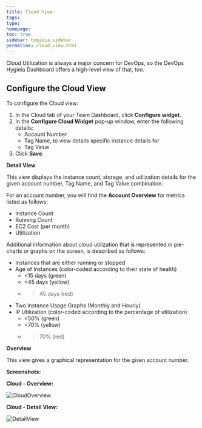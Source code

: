 ```yaml
---
title: Cloud View
tags: 
type: 
homepage: 
toc: true
sidebar: hygieia_sidebar
permalink: cloud_view.html
---
```


Cloud Utilization is always a major concern for DevOps, so the DevOps Hygieia Dashboard offers a high-level view of that, too. 

## Configure the Cloud View

To configure the Cloud view:

1. In the Cloud tab of your Team Dashboard, click **Configure widget**.
2. In the **Configure Cloud Widget** pop-up window, enter the following details:
   - Account Number 
   - Tag Name, to view details specific instance details for 
   - Tag Value
3. Click **Save**. 
 
**Detail View** 
 
This view displays the instance count, storage, and utilization details for the given account number, Tag Name, and Tag Value combination.

For an account number, you will find the **Account Overview** for metrics listed as follows:

- Instance Count
- Running Count
- EC2 Cost (per month)
- Utilization

Additional information about cloud utilization that is represented in pie-charts or graphs on the screen, is described as follows:

- Instances that are either running or stopped
- Age of Instances (color-coded according to their state of health) 
  -	<15 days (green)
  -	<45 days (yellow) 
  -	>45 days (red)
- Two Instance Usage Graphs (Monthly and Hourly) 
- IP Utilization (color-coded according to the percentage of utilization)
  - <50% (green)
  - <70% (yellow)
  - >70% (red)

**Overview**

This view gives a graphical representation for the given account number. 

**Screenshots:**

**Cloud - Overview:**

![CloudOverview](https://hygieia.github.io/Hygieia/media/images/apiup.png/Hygieia/media/images/Screenshots/Cloud-Overview.png)

**Cloud - Detail View:**

![DetailView](https://hygieia.github.io/Hygieia/media/images/apiup.png/Hygieia/media/images/Screenshots/Cloud-Detail.png)